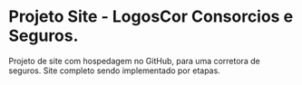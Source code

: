 # Projeto Site - LogosCor Consorcios e Seguros.

Projeto de site com hospedagem no GitHub, para uma corretora de seguros.
Site completo sendo implementado por etapas.
